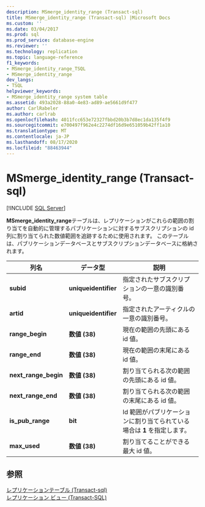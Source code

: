 ```yaml
---
description: MSmerge_identity_range (Transact-sql)
title: MSmerge_identity_range (Transact-sql) |Microsoft Docs
ms.custom: ''
ms.date: 03/04/2017
ms.prod: sql
ms.prod_service: database-engine
ms.reviewer: ''
ms.technology: replication
ms.topic: language-reference
f1_keywords:
- MSmerge_identity_range_TSQL
- MSmerge_identity_range
dev_langs:
- TSQL
helpviewer_keywords:
- MSmerge_identity_range system table
ms.assetid: 493a2028-88a0-4e83-ad89-ae5661d9f477
author: CarlRabeler
ms.author: carlrab
ms.openlocfilehash: 4011fcc653e72327fbbd20b3b7d8ec1da135f4f9
ms.sourcegitcommit: e700497f962e4c2274df16d9e651059b42ff1a10
ms.translationtype: MT
ms.contentlocale: ja-JP
ms.lasthandoff: 08/17/2020
ms.locfileid: "88463944"
---
```

# <a name="msmerge_identity_range-transact-sql"></a>MSmerge_identity_range (Transact-sql)
[!INCLUDE [SQL Server](../../includes/applies-to-version/sqlserver.md)]

  **MSmerge_identity_range**テーブルは、レプリケーションがこれらの範囲の割り当てを自動的に管理するパブリケーションに対するサブスクリプションの id 列に割り当てられた数値範囲を追跡するために使用されます。 このテーブルは、パブリケーションデータベースとサブスクリプションデータベースに格納されます。  
  
|列名|データ型|説明|  
|-----------------|---------------|-----------------|  
|**subid**|**uniqueidentifier**|指定されたサブスクリプションの一意の識別番号。|  
|**artid**|**uniqueidentifier**|指定されたアーティクルの一意の識別番号。|  
|**range_begin**|**数値 (38)**|現在の範囲の先頭にある id 値。|  
|**range_end**|**数値 (38)**|現在の範囲の末尾にある id 値。|  
|**next_range_begin**|**数値 (38)**|割り当てられる次の範囲の先頭にある id 値。|  
|**next_range_end**|**数値 (38)**|割り当てられる次の範囲の末尾にある id 値。|  
|**is_pub_range**|**bit**|Id 範囲がパブリケーションに割り当てられている場合は **1** を指定します。|  
|**max_used**|**数値 (38)**|割り当てることができる最大 id 値。|  
  
## <a name="see-also"></a>参照  
 [レプリケーションテーブル &#40;Transact-sql&#41;](../../relational-databases/system-tables/replication-tables-transact-sql.md)   
 [レプリケーション ビュー &#40;Transact-SQL&#41;](../../relational-databases/system-views/replication-views-transact-sql.md)  
  
  
